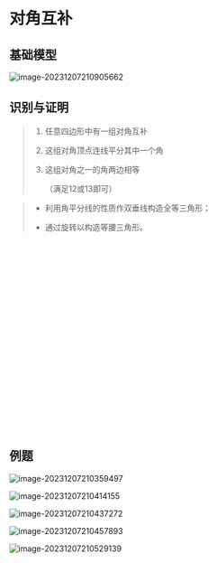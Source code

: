 # 对角互补

## 基础模型

![image-20231207210905662](C:\Users\lenovo\AppData\Roaming\Typora\typora-user-images\image-20231207210905662.png)   

## 识别与证明

> 1. 任意四边形中有一组对角互补
>
> 2. 这组对角顶点连线平分其中一个角
>
> 3. 这组对角之一的角两边相等
>
>    （满足12或13即可）

> - 利用角平分线的性质作双垂线构造全等三角形；
>
> - 通过旋转以构造等腰三角形。

```

























```

<div style="page-break-after:always;"></div>

## 例题

![image-20231207210359497](C:\Users\lenovo\AppData\Roaming\Typora\typora-user-images\image-20231207210359497.png) 

![image-20231207210414155](C:\Users\lenovo\AppData\Roaming\Typora\typora-user-images\image-20231207210414155.png) 

![image-20231207210437272](C:\Users\lenovo\AppData\Roaming\Typora\typora-user-images\image-20231207210437272.png) 

![image-20231207210457893](C:\Users\lenovo\AppData\Roaming\Typora\typora-user-images\image-20231207210457893.png) 

![image-20231207210529139](C:\Users\lenovo\AppData\Roaming\Typora\typora-user-images\image-20231207210529139.png) 

